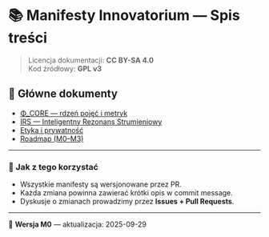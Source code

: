 # 📚 Manifesty Innovatorium — Spis treści
> Licencja dokumentacji: **CC BY-SA 4.0**  
> Kod źródłowy: **GPL v3**

## 📌 Główne dokumenty
- [Φ_CORE — rdzeń pojęć i metryk](./01_Phi_CORE.md)
- [IRS — Inteligentny Rezonans Strumieniowy](./IRS.md)
- [Etyka i prywatność](./03_Ethics_Privacy.md)
- [Roadmap (M0–M3)](./05_Roadmap.md)

---

### 🧭 Jak z tego korzystać
- Wszystkie manifesty są wersjonowane przez PR.  
- Każda zmiana powinna zawierać krótki opis w commit message.  
- Dyskusje o zmianach prowadzimy przez **Issues + Pull Requests**.

---

📅 **Wersja M0** — aktualizacja: 2025-09-29
